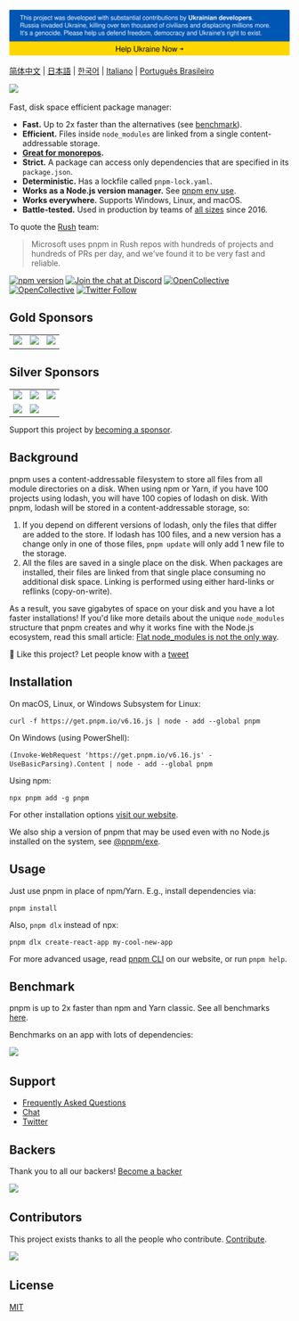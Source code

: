 [![Stand With Ukraine](https://raw.githubusercontent.com/vshymanskyy/StandWithUkraine/main/banner-direct.svg)](https://stand-with-ukraine.pp.ua)

[简体中文](https://pnpm.io/zh/) |
[日本語](https://pnpm.io/ja/) |
[한국어](https://pnpm.io/ko/) |
[Italiano](https://pnpm.io/it/) |
[Português Brasileiro](https://pnpm.io/pt/)

![](https://i.imgur.com/qlW1eEG.png)

Fast, disk space efficient package manager:

* **Fast.** Up to 2x faster than the alternatives (see [benchmark](#benchmark)).
* **Efficient.** Files inside `node_modules` are linked from a single content-addressable storage.
* **[Great for monorepos](https://pnpm.io/workspaces).**
* **Strict.** A package can access only dependencies that are specified in its `package.json`.
* **Deterministic.** Has a lockfile called `pnpm-lock.yaml`.
* **Works as a Node.js version manager.** See [pnpm env use](https://pnpm.io/cli/env).
* **Works everywhere.** Supports Windows, Linux, and macOS.
* **Battle-tested.** Used in production by teams of [all sizes](https://pnpm.io/users) since 2016.

To quote the [Rush](https://rushjs.io/) team:

> Microsoft uses pnpm in Rush repos with hundreds of projects and hundreds of PRs per day, and we’ve found it to be very fast and reliable.

[![npm version](https://img.shields.io/npm/v/pnpm.svg)](https://www.npmjs.com/package/pnpm)
[![Join the chat at Discord](https://img.shields.io/discord/731599538665553971.svg)](https://r.pnpm.io/chat)
[![OpenCollective](https://opencollective.com/pnpm/backers/badge.svg)](#backers)
[![OpenCollective](https://opencollective.com/pnpm/sponsors/badge.svg)](#sponsors)
[![Twitter Follow](https://img.shields.io/twitter/follow/pnpmjs.svg?style=social&label=Follow)](https://twitter.com/intent/follow?screen_name=pnpmjs&region=follow_link)

## Gold Sponsors

<table>
  <tbody>
    <tr>
      <td align="center" valign="middle">
        <a href="https://bit.dev/?utm_source=pnpm&utm_medium=readme" target="_blank"><img src="https://pnpm.io/img/users/bit.svg" width="80"></a>
      </td>
      <td align="center" valign="middle">
        <a href="https://nhost.io/?utm_source=pnpm&utm_medium=readme" target="_blank"><img src="https://pnpm.io/img/users/nhost.svg" width="180"></a>
      </td>
      <td align="center" valign="middle">
        <a href="https://novu.co/?utm_source=pnpm&utm_medium=readme" target="_blank"><img src="https://pnpm.io/img/users/novu.svg" width="180"></a>
      </td>
    </tr>
</table>

## Silver Sponsors

<table>
  <tbody>
    <tr>
      <td align="center" valign="middle">
        <a href="https://prisma.io/?utm_source=pnpm&utm_medium=readme" target="_blank">
          <img src="https://pnpm.io/img/users/prisma.svg" width="180">
        </a>
      </td>
      <td align="center" valign="middle">
        <a href="https://leniolabs.com/?utm_source=pnpm&utm_medium=readme" target="_blank">
          <img src="https://pnpm.io/img/users/leniolabs.jpg" width="80">
        </a>
      </td>
      <td align="center" valign="middle">
        <a href="https://vercel.com/?utm_source=pnpm&utm_medium=readme" target="_blank">
          <img src="https://pnpm.io/img/users/vercel.svg" width="180">
        </a>
      </td>
    </tr>
    <tr>
      <td align="center" valign="middle">
        <a href="https://www.takeshape.io/?utm_source=pnpm&utm_medium=readme" target="_blank">
          <img src="https://pnpm.io/img/users/takeshape.svg" width="280">
        </a>
      </td>
      <td align="center" valign="middle">
        <a href="https://doppler.com/?utm_source=pnpm&utm_medium=readme#gh-light-mode-only" target="_blank">
          <img src="https://pnpm.io/img/users/doppler.svg" width="280">
        </a>
      </td>
    </tr>
  </tbody>
</table>

Support this project by [becoming a sponsor](https://opencollective.com/pnpm#sponsor).

## Background

pnpm uses a content-addressable filesystem to store all files from all module directories on a disk.
When using npm or Yarn, if you have 100 projects using lodash, you will have 100 copies of lodash on disk.
With pnpm, lodash will be stored in a content-addressable storage, so:

1. If you depend on different versions of lodash, only the files that differ are added to the store.
  If lodash has 100 files, and a new version has a change only in one of those files,
  `pnpm update` will only add 1 new file to the storage.
1. All the files are saved in a single place on the disk. When packages are installed, their files are linked
  from that single place consuming no additional disk space. Linking is performed using either hard-links or reflinks (copy-on-write).

As a result, you save gigabytes of space on your disk and you have a lot faster installations!
If you'd like more details about the unique `node_modules` structure that pnpm creates and
why it works fine with the Node.js ecosystem, read this small article: [Flat node_modules is not the only way](https://pnpm.io/blog/2020/05/27/flat-node-modules-is-not-the-only-way).

💖 Like this project? Let people know with a [tweet](https://r.pnpm.io/tweet)

## Installation

On macOS, Linux, or Windows Subsystem for Linux:

```
curl -f https://get.pnpm.io/v6.16.js | node - add --global pnpm
```

On Windows (using PowerShell):

```
(Invoke-WebRequest 'https://get.pnpm.io/v6.16.js' -UseBasicParsing).Content | node - add --global pnpm
```

Using npm:

```
npx pnpm add -g pnpm
```

For other installation options [visit our website](https://pnpm.io/installation).

We also ship a version of pnpm that may be used even with no Node.js installed on the system, see [@pnpm/exe](https://www.npmjs.com/package/@pnpm/exe).

## Usage

Just use pnpm in place of npm/Yarn. E.g., install dependencies via:

```
pnpm install
```

Also, `pnpm dlx` instead of npx:

```
pnpm dlx create-react-app my-cool-new-app
```

For more advanced usage, read [pnpm CLI](https://pnpm.io/pnpm-cli) on our website, or run `pnpm help`.

## Benchmark

pnpm is up to 2x faster than npm and Yarn classic. See all benchmarks [here](https://r.pnpm.io/benchmarks).

Benchmarks on an app with lots of dependencies:

![](https://pnpm.io/img/benchmarks/alotta-files.svg)

## Support

- [Frequently Asked Questions](https://pnpm.io/faq)
- [Chat](https://r.pnpm.io/chat)
- [Twitter](https://twitter.com/pnpmjs)

## Backers

Thank you to all our backers! [Become a backer](https://opencollective.com/pnpm#backer)

<a href="https://opencollective.com/pnpm#backers" target="_blank"><img src="https://opencollective.com/pnpm/backers.svg?width=890"></a>

## Contributors

This project exists thanks to all the people who contribute. [Contribute](../../blob/main/CONTRIBUTING.md).

<a href="../../graphs/contributors"><img src="https://opencollective.com/pnpm/contributors.svg?width=890&button=false" /></a>

## License

[MIT](https://github.com/pnpm/pnpm/blob/main/LICENSE)
